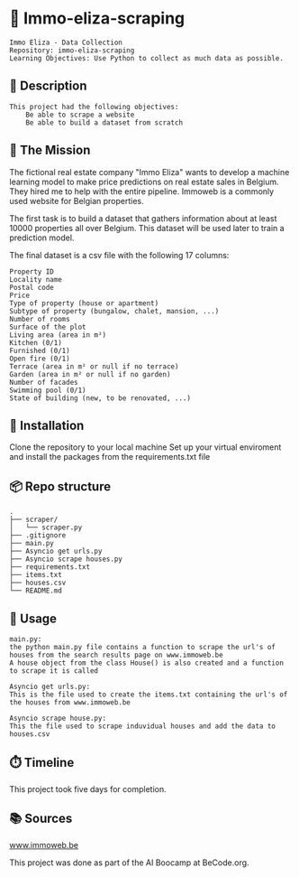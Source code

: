 # 🏢 Immo-eliza-scraping
```
Immo Eliza - Data Collection
Repository: immo-eliza-scraping
Learning Objectives: Use Python to collect as much data as possible.
```
## 📖 Description
```
This project had the following objectives:
    Be able to scrape a website
    Be able to build a dataset from scratch
```    
## 🚀 The Mission
The fictional real estate company "Immo Eliza" wants to develop a machine learning model to make price predictions on real estate sales in Belgium. They hired me to help with the entire pipeline. Immoweb is a commonly used website for Belgian properties.

The first task is to build a dataset that gathers information about at least 10000 properties all over Belgium. This dataset will be used later to train a prediction model.

The final dataset is a csv file with the following 17 columns:
```
Property ID
Locality name
Postal code
Price
Type of property (house or apartment)
Subtype of property (bungalow, chalet, mansion, ...)
Number of rooms
Surface of the plot
Living area (area in m²)
Kitchen (0/1)
Furnished (0/1)
Open fire (0/1)
Terrace (area in m² or null if no terrace)
Garden (area in m² or null if no garden)
Number of facades
Swimming pool (0/1)
State of building (new, to be renovated, ...)
```
## 🔧 Installation
Clone the repository to your local machine
Set up your virtual enviroment and install the packages from the requirements.txt file

## 📦 Repo structure
```
.
├── scraper/
│   └── scraper.py
├── .gitignore
├── main.py
├── Asyncio get urls.py
├── Asyncio scrape houses.py
├── requirements.txt
├── items.txt
├── houses.csv
└── README.md

```

## 🤖 Usage
```
main.py:
the python main.py file contains a function to scrape the url's of houses from the search results page on www.immoweb.be
A house object from the class House() is also created and a function to scrape it is called

Asyncio get urls.py:
This is the file used to create the items.txt containing the url's of the houses from www.immoweb.be

Asyncio scrape house.py:
This the file used to scrape induvidual houses and add the data to houses.csv
```
## ⏱️ Timeline
This project took five days for completion.

## 📚 Sources
www.immoweb.be

This project was done as part of the AI Boocamp at BeCode.org.
